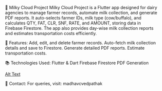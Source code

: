 🥛 Milky Cloud Project
Milky Cloud Project is a Flutter app designed for dairy agencies to manage farmer records, automate milk collection, and generate PDF reports. It auto-selects farmer IDs, milk type (cow/buffalo), and calculates QTY, FAT, CLR, SNF, RATE, and AMOUNT, storing data in Firebase Firestore. The app also provides day-wise milk collection reports and estimates transportation costs efficiently.

🚀 Features:
Add, edit, and delete farmer records.
Auto-fetch milk collection details and save to Firestore.
Generate detailed PDF reports.
Estimate transportation costs.

📚 Technologies Used:
Flutter & Dart
Firebase Firestore
PDF Generation

[Alt Text](https://github.com/madhavcvedpathak/milkyCloudProject/blob/main/1.jpg)

📧 Contact:
For queries, visit: madhavcvedpathak
